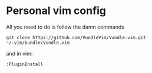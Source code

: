 # Personal vim config
All you need to do is follow the damn commands
```
git clone https://github.com/VundleVim/Vundle.vim.git ~/.vim/bundle/Vundle.vim
```
and in vim:
```
:PluginInstall
```
